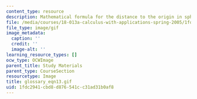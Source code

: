 ```yaml
---
content_type: resource
description: Mathematical formula for the distance to the origin in spherical coordinates.
file: /media/courses/18-013a-calculus-with-applications-spring-2005/1fdc2941cbd8d876541cc31ad31b0af8_glossary_eqn13.gif
file_type: image/gif
image_metadata:
  caption: ''
  credit: ''
  image-alt: ''
learning_resource_types: []
ocw_type: OCWImage
parent_title: Study Materials
parent_type: CourseSection
resourcetype: Image
title: glossary_eqn13.gif
uid: 1fdc2941-cbd8-d876-541c-c31ad31b0af8
---
```

